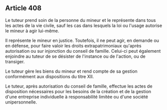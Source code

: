 Article 408
----
Le tuteur prend soin de la personne du mineur et le représente dans tous les
actes de la vie civile, sauf les cas dans lesquels la loi ou l'usage autorise le
mineur à agir lui-même.

Il représente le mineur en justice. Toutefois, il ne peut agir, en demande ou en
défense, pour faire valoir les droits extrapatrimoniaux qu'après autorisation ou
sur injonction du conseil de famille. Celui-ci peut également enjoindre au
tuteur de se désister de l'instance ou de l'action, ou de transiger.

Le tuteur gère les biens du mineur et rend compte de sa gestion conformément aux
dispositions du titre XII.

Le tuteur, après autorisation du conseil de famille, effectue les actes de
disposition nécessaires pour les besoins de la création et de la gestion d'une
entreprise individuelle à responsabilité limitée ou d'une société
unipersonnelle.
